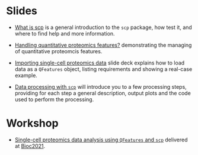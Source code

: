 # Slides

- [What is scp](http://bit.ly/what_is_scp) is a general introduction
  to the `scp` package, how test it, and where to find help and more
  information.

- [Handling quantitative proteomics features?](http://bit.ly/qfeatures_intro) demonstrating the managing
  of quantitative proteomcis features.

- [Importing single-cell proteomics data](http://bit.ly/read_scp_data)
  slide deck explains how to load data as a `QFeatures` object, 
  listing requirements and showing a real-case example. 

- [Data processing with `scp`](https://bit.ly/scp_processing) 
  will introduce you to a few processing steps, providing for each step
  a general description, output plots and the code used to perform the
  processing. 

# Workshop

- [Single-cell proteomics data analysis using `QFeatures` and
  `scp`](https://lgatto.github.io/QFeaturesScpWorkshop2021/) delivered
  at [Bioc2021](https://bioc2021.bioconductor.org/).

    
